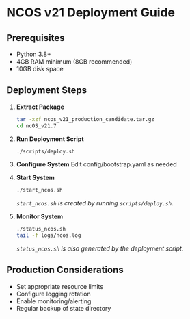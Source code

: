 # NCOS v21 Deployment Guide

## Prerequisites
- Python 3.8+
- 4GB RAM minimum (8GB recommended)
- 10GB disk space

## Deployment Steps

1. **Extract Package**
   ```bash
   tar -xzf ncos_v21_production_candidate.tar.gz
   cd ncOS_v21.7
   ```

2. **Run Deployment Script**
   ```bash
   ./scripts/deploy.sh
   ```

3. **Configure System**
   Edit config/bootstrap.yaml as needed

4. **Start System**
   ```bash
   ./start_ncos.sh
   ```
   *`start_ncos.sh` is created by running `scripts/deploy.sh`.*

5. **Monitor System**
   ```bash
   ./status_ncos.sh
   tail -f logs/ncos.log
   ```
   *`status_ncos.sh` is also generated by the deployment script.*

## Production Considerations
- Set appropriate resource limits
- Configure logging rotation
- Enable monitoring/alerting
- Regular backup of state directory
